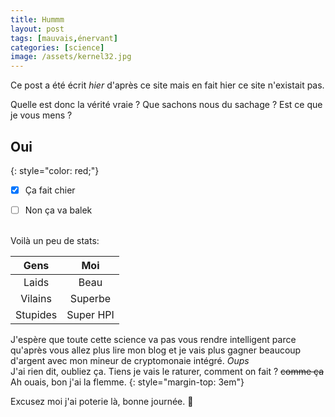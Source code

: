 ```yaml
---
title: Hummm
layout: post
tags: [mauvais,énervant]
categories: [science]
image: /assets/kernel32.jpg
---
```


Ce post a été écrit _hier_ d'après ce site mais en fait hier ce site n'existait pas.

Quelle est donc la vérité vraie ? Que sachons nous du sachage ? Est ce que je vous mens ?


## __Oui__
{: style="color: red;"}


- [x] Ça fait chier
- [ ] Non ça va balek


<br>
Voilà un peu de stats:

|   Gens   |    Moi    |
| :------: | :-------: |
|  Laids   |   Beau    |
| Vilains  |  Superbe  |
| Stupides | Super HPI |


J'espère que toute cette science va pas vous rendre intelligent parce qu'après vous allez plus lire mon blog et je vais plus gagner beaucoup d'argent avec mon mineur de cryptomonaie intégré. _Oups_    
J'ai rien dit, oubliez ça. Tiens je vais le raturer, comment on fait ? ~~comme ça~~    
Ah ouais, bon j'ai la flemme.
{: style="margin-top: 3em"}

Excusez moi j'ai poterie là, bonne journée. 🐹